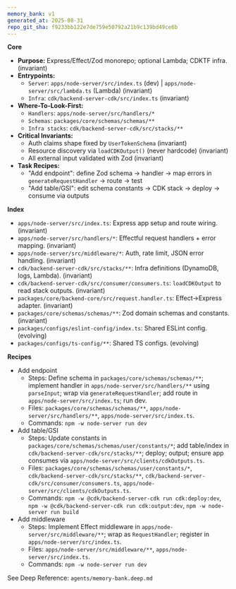 ```yaml
---
memory_bank: v1
generated_at: 2025-08-31
repo_git_sha: f9233bb122e7de759e50792a21b9c139bd49ce6b
---
```


**Core**
- **Purpose:** Express/Effect/Zod monorepo; optional Lambda; CDKTF infra. (invariant)
- **Entrypoints:**
  - `Server`: `apps/node-server/src/index.ts` (dev) | `apps/node-server/src/lambda.ts` (Lambda) (invariant)
  - `Infra`: `cdk/backend-server-cdk/src/index.ts` (invariant)
- **Where-To-Look-First:**
  - `Handlers`: `apps/node-server/src/handlers/*`
  - `Schemas`: `packages/core/schemas/schemas/**`
  - `Infra stacks`: `cdk/backend-server-cdk/src/stacks/**`
- **Critical Invariants:**
  - Auth claims shape fixed by `UserTokenSchema` (invariant)
  - Resource discovery via `loadCDKOutput()` (never hardcode) (invariant)
  - All external input validated with Zod (invariant)
- **Task Recipes:**
  - "Add endpoint": define Zod schema → handler → map errors in `generateRequestHandler` → route → test
  - "Add table/GSI": edit schema constants → CDK stack → deploy → consume via outputs

**Index**
- `apps/node-server/src/index.ts`: Express app setup and route wiring. (invariant)
- `apps/node-server/src/handlers/*`: Effectful request handlers + error mapping. (invariant)
- `apps/node-server/src/middleware/*`: Auth, rate limit, JSON error handling. (invariant)
- `cdk/backend-server-cdk/src/stacks/**`: Infra definitions (DynamoDB, logs, Lambda). (invariant)
- `cdk/backend-server-cdk/src/consumer/consumers.ts`: `loadCDKOutput` to read stack outputs. (invariant)
- `packages/core/backend-core/src/request.handler.ts`: Effect→Express adapter. (invariant)
- `packages/core/schemas/schemas/**`: Zod domain schemas and constants. (invariant)
- `packages/configs/eslint-config/index.ts`: Shared ESLint config. (evolving)
- `packages/configs/ts-config/**`: Shared TS configs. (evolving)

**Recipes**
- Add endpoint
  - Steps: Define schema in `packages/core/schemas/schemas/**`; implement handler in `apps/node-server/src/handlers/**` using `parseInput`; wrap via `generateRequestHandler`; add route in `apps/node-server/src/index.ts`; run dev.
  - Files: `packages/core/schemas/schemas/**`, `apps/node-server/src/handlers/**`, `apps/node-server/src/index.ts`.
  - Commands: `npm -w node-server run dev`
- Add table/GSI
  - Steps: Update constants in `packages/core/schemas/schemas/user/constants/*`; add table/index in `cdk/backend-server-cdk/src/stacks/**`; deploy; output; ensure app consumes via `apps/node-server/src/clients/cdkOutputs.ts`.
  - Files: `packages/core/schemas/schemas/user/constants/*`, `cdk/backend-server-cdk/src/stacks/**`, `cdk/backend-server-cdk/src/consumer/consumers.ts`, `apps/node-server/src/clients/cdkOutputs.ts`.
  - Commands: `npm -w @cdk/backend-server-cdk run cdk:deploy:dev`, `npm -w @cdk/backend-server-cdk run cdk:output:dev`, `npm -w node-server run build`
- Add middleware
  - Steps: Implement Effect middleware in `apps/node-server/src/middleware/**`; wrap as `RequestHandler`; register in `apps/node-server/src/index.ts`.
  - Files: `apps/node-server/src/middleware/**`, `apps/node-server/src/index.ts`.
  - Commands: `npm -w node-server run dev`

See Deep Reference: `agents/memory-bank.deep.md`
